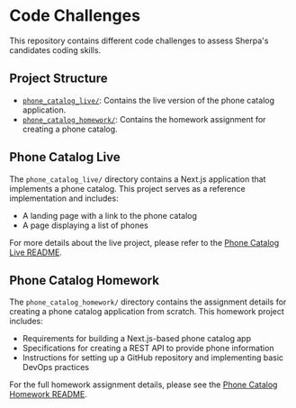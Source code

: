 # Code Challenges

This repository contains different code challenges to assess Sherpa's candidates coding skills.

## Project Structure

- [`phone_catalog_live/`](./phone_catalog_live/): Contains the live version of the phone catalog application.
- [`phone_catalog_homework/`](./phone_catalog_homework/): Contains the homework assignment for creating a phone catalog.

## Phone Catalog Live

The `phone_catalog_live/` directory contains a Next.js application that implements a phone catalog. This project serves as a reference implementation and includes:

- A landing page with a link to the phone catalog
- A page displaying a list of phones

For more details about the live project, please refer to the [Phone Catalog Live README](./phone_catalog_live/README.md).

## Phone Catalog Homework

The `phone_catalog_homework/` directory contains the assignment details for creating a phone catalog application from scratch. This homework project includes:

- Requirements for building a Next.js-based phone catalog app
- Specifications for creating a REST API to provide phone information
- Instructions for setting up a GitHub repository and implementing basic DevOps practices

For the full homework assignment details, please see the [Phone Catalog Homework README](./phone_catalog_homework/README.md).
